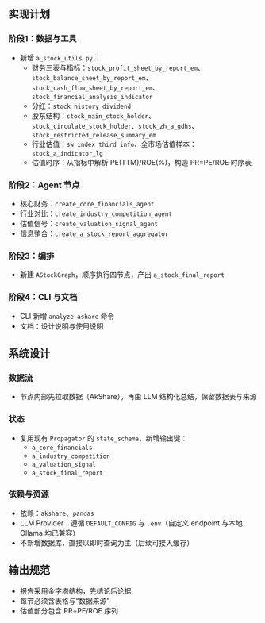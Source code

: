 ## 实现计划

### 阶段1：数据与工具
- 新增 `a_stock_utils.py`：
  - 财务三表与指标：`stock_profit_sheet_by_report_em`、`stock_balance_sheet_by_report_em`、`stock_cash_flow_sheet_by_report_em`、`stock_financial_analysis_indicator`
  - 分红：`stock_history_dividend`
  - 股东结构：`stock_main_stock_holder`、`stock_circulate_stock_holder`、`stock_zh_a_gdhs`、`stock_restricted_release_summary_em`
  - 行业估值：`sw_index_third_info`、全市场估值样本：`stock_a_indicator_lg`
  - 估值时序：从指标中解析 PE(TTM)/ROE(%)，构造 PR=PE/ROE 时序表

### 阶段2：Agent 节点
- 核心财务：`create_core_financials_agent`
- 行业对比：`create_industry_competition_agent`
- 估值信号：`create_valuation_signal_agent`
- 信息整合：`create_a_stock_report_aggregator`

### 阶段3：编排
- 新建 `AStockGraph`，顺序执行四节点，产出 `a_stock_final_report`

### 阶段4：CLI 与文档
- CLI 新增 `analyze-ashare` 命令
- 文档：设计说明与使用说明

## 系统设计

### 数据流
- 节点内部先拉取数据（AkShare），再由 LLM 结构化总结，保留数据表与来源

### 状态
- 复用现有 `Propagator` 的 `state_schema`，新增输出键：
  - `a_core_financials`
  - `a_industry_competition`
  - `a_valuation_signal`
  - `a_stock_final_report`

### 依赖与资源
- 依赖：`akshare`、`pandas`
- LLM Provider：遵循 `DEFAULT_CONFIG` 与 `.env`（自定义 endpoint 与本地 Ollama 均已兼容）
- 不新增数据库，直接以即时查询为主（后续可接入缓存）

## 输出规范
- 报告采用金字塔结构，先结论后论据
- 每节必须含表格与“数据来源”
- 估值部分包含 PR=PE/ROE 序列


